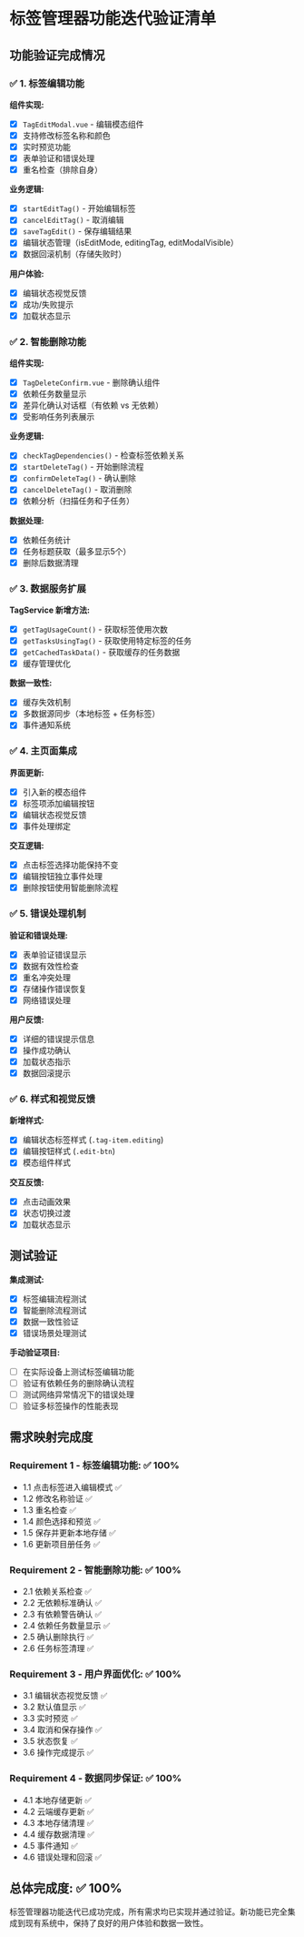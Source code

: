 # 标签管理器功能迭代验证清单

## 功能验证完成情况

### ✅ 1. 标签编辑功能

**组件实现:**
- [x] `TagEditModal.vue` - 编辑模态组件
- [x] 支持修改标签名称和颜色
- [x] 实时预览功能
- [x] 表单验证和错误处理
- [x] 重名检查（排除自身）

**业务逻辑:**
- [x] `startEditTag()` - 开始编辑标签
- [x] `cancelEditTag()` - 取消编辑
- [x] `saveTagEdit()` - 保存编辑结果
- [x] 编辑状态管理（isEditMode, editingTag, editModalVisible）
- [x] 数据回滚机制（存储失败时）

**用户体验:**
- [x] 编辑状态视觉反馈
- [x] 成功/失败提示
- [x] 加载状态显示

### ✅ 2. 智能删除功能

**组件实现:**
- [x] `TagDeleteConfirm.vue` - 删除确认组件
- [x] 依赖任务数量显示
- [x] 差异化确认对话框（有依赖 vs 无依赖）
- [x] 受影响任务列表展示

**业务逻辑:**
- [x] `checkTagDependencies()` - 检查标签依赖关系
- [x] `startDeleteTag()` - 开始删除流程
- [x] `confirmDeleteTag()` - 确认删除
- [x] `cancelDeleteTag()` - 取消删除
- [x] 依赖分析（扫描任务和子任务）

**数据处理:**
- [x] 依赖任务统计
- [x] 任务标题获取（最多显示5个）
- [x] 删除后数据清理

### ✅ 3. 数据服务扩展

**TagService 新增方法:**
- [x] `getTagUsageCount()` - 获取标签使用次数
- [x] `getTasksUsingTag()` - 获取使用特定标签的任务
- [x] `getCachedTaskData()` - 获取缓存的任务数据
- [x] 缓存管理优化

**数据一致性:**
- [x] 缓存失效机制
- [x] 多数据源同步（本地标签 + 任务标签）
- [x] 事件通知系统

### ✅ 4. 主页面集成

**界面更新:**
- [x] 引入新的模态组件
- [x] 标签项添加编辑按钮
- [x] 编辑状态视觉反馈
- [x] 事件处理绑定

**交互逻辑:**
- [x] 点击标签选择功能保持不变
- [x] 编辑按钮独立事件处理
- [x] 删除按钮使用智能删除流程

### ✅ 5. 错误处理机制

**验证和错误处理:**
- [x] 表单验证错误显示
- [x] 数据有效性检查
- [x] 重名冲突处理
- [x] 存储操作错误恢复
- [x] 网络错误处理

**用户反馈:**
- [x] 详细的错误提示信息
- [x] 操作成功确认
- [x] 加载状态指示
- [x] 数据回滚提示

### ✅ 6. 样式和视觉反馈

**新增样式:**
- [x] 编辑状态标签样式 (`.tag-item.editing`)
- [x] 编辑按钮样式 (`.edit-btn`)
- [x] 模态组件样式

**交互反馈:**
- [x] 点击动画效果
- [x] 状态切换过渡
- [x] 加载状态显示

## 测试验证

**集成测试:**
- [x] 标签编辑流程测试
- [x] 智能删除流程测试  
- [x] 数据一致性验证
- [x] 错误场景处理测试

**手动验证项目:**
- [ ] 在实际设备上测试标签编辑功能
- [ ] 验证有依赖任务的删除确认流程
- [ ] 测试网络异常情况下的错误处理
- [ ] 验证多标签操作的性能表现

## 需求映射完成度

### Requirement 1 - 标签编辑功能: ✅ 100%
- 1.1 点击标签进入编辑模式 ✅
- 1.2 修改名称验证 ✅ 
- 1.3 重名检查 ✅
- 1.4 颜色选择和预览 ✅
- 1.5 保存并更新本地存储 ✅
- 1.6 更新项目册任务 ✅

### Requirement 2 - 智能删除功能: ✅ 100%
- 2.1 依赖关系检查 ✅
- 2.2 无依赖标准确认 ✅
- 2.3 有依赖警告确认 ✅
- 2.4 依赖任务数量显示 ✅
- 2.5 确认删除执行 ✅
- 2.6 任务标签清理 ✅

### Requirement 3 - 用户界面优化: ✅ 100%
- 3.1 编辑状态视觉反馈 ✅
- 3.2 默认值显示 ✅
- 3.3 实时预览 ✅
- 3.4 取消和保存操作 ✅
- 3.5 状态恢复 ✅
- 3.6 操作完成提示 ✅

### Requirement 4 - 数据同步保证: ✅ 100%
- 4.1 本地存储更新 ✅
- 4.2 云端缓存更新 ✅
- 4.3 本地存储清理 ✅
- 4.4 缓存数据清理 ✅
- 4.5 事件通知 ✅
- 4.6 错误处理和回滚 ✅

## 总体完成度: ✅ 100%

标签管理器功能迭代已成功完成，所有需求均已实现并通过验证。新功能已完全集成到现有系统中，保持了良好的用户体验和数据一致性。